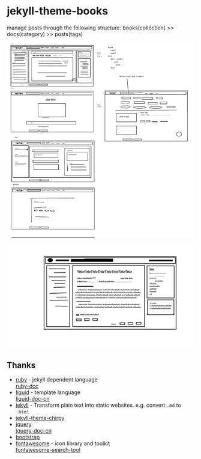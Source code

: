 # jekyll-theme-books
manage posts through the following structure: books(collection) >> docs(category) >> posts(tags)

![frame design draft](.github/assets/images/frame-design-draft.png)

![post layout design draft](.github/assets/images/post-layout-design-draft.png)

## Thanks 

+ [ruby](https://github.com/ruby/ruby) - jekyll dependent language<br>
  [ruby-doc](https://ruby-doc.org/) 
+ [liquid](https://github.com/Shopify/liquid) - template language<br>
  [liquid-doc-cn](https://liquidjs.com/zh-cn/tags/include.html)
+ [jekyll](https://jekyllrb.com/) - Transform plain text into static websites. e.g. convert `.md` to `.html`
+ [jekyll-theme-chirpy](https://github.com/cotes2020/jekyll-theme-chirpy)
+ [jquery](https://github.com/jquery/jquery)<br>
  [jquery-doc-cn](https://jquery.cuishifeng.cn/)
+ [bootstrap](https://getbootstrap.com/docs/5.2/getting-started/introduction/)
+ [fontawesome](https://fontawesome.com/) - icon library and toolkit<br>
  [fontawesome-search-tool](https://fontawesome.cc/)